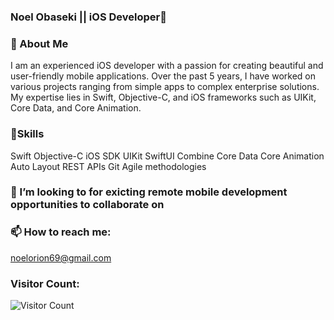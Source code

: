 ### Noel Obaseki || iOS Developer👋


### 💬 About Me

I am an experienced iOS developer with a passion for creating beautiful and user-friendly mobile applications. Over the past 5 years, I have worked on various projects ranging from simple apps to complex enterprise solutions. My expertise lies in Swift, Objective-C, and iOS frameworks such as UIKit, Core Data, and Core Animation.




### 🔭Skills

Swift
Objective-C
iOS SDK
UIKit
SwiftUI
Combine
Core Data
Core Animation
Auto Layout
REST APIs
Git
Agile methodologies


### 👯 I’m looking to for exicting remote mobile development opportunities to collaborate on 


### 📫 How to reach me:

noelorion69@gmail.com

### Visitor Count:
![Visitor Count](https://profile-counter.glitch.me/{sageseid}/count.svg)
